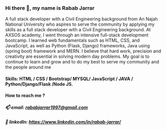 
### Hi there 👋, my name is Rabab Jarrar

A full stack developer with a Civil Engineering background from An Najah National University who aspires to serve the community by applying my skills 
as a full stack developer with a Civil Engineering background.
At AXSOS academy, I went through an intensive full-stack development bootcamp. 
I learned web fundamentals such as HTML, CSS, and JavaScript, as well as Python (Flask, Django) frameworks, Java using (spring boot) framework and MERN.
I believe that hard work, precision and creativity are essential in solving modern day problems. 
My goal is to continue to learn and grow and to do my best to serve my community and the people around me
#### Skills: HTML / CSS / Bootstrap/ MYSQL/ JavaScript / JAVA / Python/Django/Flask /Node JS.
 
#### How to reach me ? 
#####	📫 email: rababjarrar1997@gmail.com
#####	🌱 linkedIn: https://www.linkedin.com/in/rabab-jarrar/




